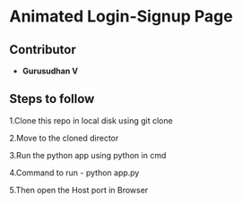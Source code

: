 # Animated Login-Signup Page

## Contributor

- **Gurusudhan V**

## Steps to follow

1.Clone this repo in local disk using git clone

2.Move to the cloned director

3.Run the python app using python in cmd

4.Command to run - python app.py

5.Then open the Host port in Browser

